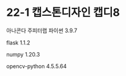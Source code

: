 # 22-1 캡스톤디자인 캡디8
아나콘다 주피터랩 
파이썬            3.9.7
    
flask           1.1.2

numpy           1.20.3

opencv-python   4.5.5.64
